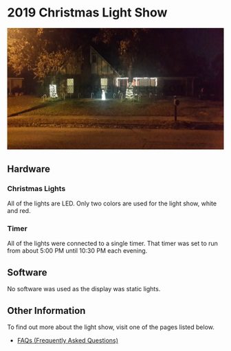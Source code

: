 # 2019 Christmas Light Show

![2019 Lights](/images/2019-christmas-light-show.jpg)

## Hardware

### Christmas Lights

All of the lights are LED. Only two colors are used for the light show, white and red.

### Timer

All of the lights were connected to a single timer. That timer was set to run from about 5:00 PM until 
10:30 PM each evening.

## Software 

No software was used as the display was static lights.

## Other Information

To find out more about the light show, visit one of the pages listed below.

* [FAQs (Frequently Asked Questions)](/projects/christmas-light-show/faq)
